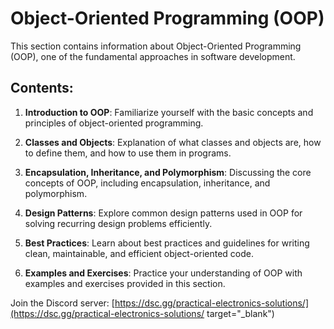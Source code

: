 # Object-Oriented Programming (OOP)

This section contains information about Object-Oriented Programming (OOP), one of the fundamental approaches in software development.

## Contents:

1. **Introduction to OOP**: Familiarize yourself with the basic concepts and principles of object-oriented programming.

2. **Classes and Objects**: Explanation of what classes and objects are, how to define them, and how to use them in programs.

3. **Encapsulation, Inheritance, and Polymorphism**: Discussing the core concepts of OOP, including encapsulation, inheritance, and polymorphism.

4. **Design Patterns**: Explore common design patterns used in OOP for solving recurring design problems efficiently.

5. **Best Practices**: Learn about best practices and guidelines for writing clean, maintainable, and efficient object-oriented code.

6. **Examples and Exercises**: Practice your understanding of OOP with examples and exercises provided in this section.

Join the Discord server: [https://dsc.gg/practical-electronics-solutions/](https://dsc.gg/practical-electronics-solutions/ target="\_blank")
